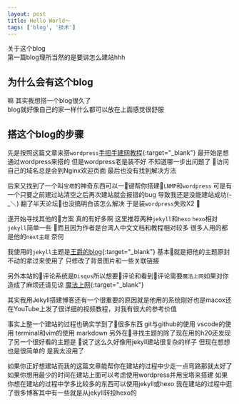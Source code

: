 ```yaml
---
layout: post
title: Hello World～
tags: ['blog', '技术']
---
```


关于这个blog  
第一篇blog理所当然的是要讲怎么建站hhh

<!-- more -->

## 为什么会有这个blog

嘛 其实我想搭一个blog很久了
<br>blog就好像自己的家一样什么都可以放在上面感觉很舒服

## 搭这个blog的步骤

先是按照这篇文章来搭`wordpress`[手把手建网教程](https://www.flyzy2005.com/build-page/){:target="_blank"}
最开始是想通过wordpress来搭的 但是wordpress老是装不好 不知道哪一步出问题了
访问自己的域名总是会到Nginx欢迎页面 最后也没有找到解决方法

后来又找到了一个叫`宝塔`的神奇东西可以一键帮你搭建`LNMP`和`wordpress`
可是有一个只要之前建过站清空之后再次建站就会报错的bug
导致我还是没能建站成功(-_＼)
翻了半天论坛也没搞明白该怎么解决
于是装`wordpress`失败X2 

遂开始寻找其他的方案
真的有好多啊 
这里推荐两种`jekyll`和`hexo`
`hexo`相对`jekyll`简单一些
而且因为作者是台湾人中文文档和教程相对较多
很多人用的都是他的`next主题`
奈何

我使用的`jekyll`主题是[王爵的blog](https://github.com/biezhi/blog/){:target="_blank"}
基本就是把他的主题原封不动的拿过来使用了
只修改了背景图片和一些关联链接

另外本站的评论系统是`Disqus`所以想要评论和看到评论需要`魔法上网`如果对你造成了麻烦还请见谅
[魔法上网](https://www.flyzy2005.com/fan-qiang/shadowsocks/install-shadowsocks-in-one-command/){:target="_blank"}

其实我用Jekyll搭建博客还有一个很重要的原因就是他用的系统刚好也是macox还在YouTube上发了很详细的视频教程，对我有很大的参考价值

事实上整一个建站的过程也确实学到了很多东西
git与github的使用
vscode的使用
terminal和vim的使用
markdown
另外在寻找主题的除了现在用的h20还发现了另一个很好看的主题是
说了这么久好像用jekyll建站很复杂的样子
但现在想想也是很简单的
是我太没用了

如果你正好想建站而我的这篇文章能帮你在建站的过程中少走一点弯路那就太好了
如果你想用最少的时间在建站上面可以考虑使用wordpress并用宝塔来搭建
如果你想在建站的过程中学多比较多的东西可以使用jekyll或hexo
我在建站的过程中逛了很多博客其中有一些就是从jekyll转投hexo的
